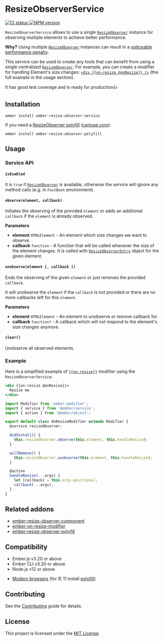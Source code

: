 # ResizeObserverService

<p>
  <a href="https://github.com/PrecisionNutrition/ember-resize-observer-service/actions?query=workflow%3ACI" target="_blank" rel="noopener noreferrer">
    <img src="https://github.com/PrecisionNutrition/ember-resize-observer-service/workflows/CI/badge.svg" alt="CI status">
  </a>

  <a href="https://www.npmjs.com/package/ember-resize-observer-service" target="_blank" rel="noopener noreferrer">
    <img src="https://img.shields.io/npm/v/ember-resize-observer-service?color=informational" alt="NPM version" />
  </a>
</p>

`ResizeObserverService` allows to use a single [`ResizeObserver`][resize-observer] instance for observing multiple elements to achieve better performance.

**Why?** Using multiple [`ResizeObserver`][resize-observer] instances can result in a [noticeable performance penalty][performance-penalty].

This service can be used to create any tools that can benefit from using a single centralized [`ResizeObserver`][resize-observer]. For example, you can create a modifier for handling Element's size changes: [`<div {{on-resize @onResize}} />`][on-resize-modifier] (the full example in the usage section).

It has good test coverage and is ready for production👍

## Installation

```
ember install ember-resize-observer-service
```

If you need a [ResizeObserver polyfill][resize-observer-polyfill] ([caniuse.com][caniuse]):

```
ember install ember-resize-observer-polyfill
```

## Usage

### Service API

#### `isEnabled`

It is `true` if [`ResizeObserver`][resize-observer] is available, otherwise the service will ignore any method calls (e.g. in `FastBoot` environment).

#### `observe(element, callback)`

Initiates the observing of the provided `element` or adds an additional `callback` if the `element` is already observed.

**Parameters**

- **element** `HTMLElement` - An element which size changes we want to observe.
- **callback** `function` - A function that will be called whenever the size of the element changes. It is called with [`ResizeObserverEntry`][resize-observer-entry] object for the given element.

#### `unobserve(element [, callback ])`

Ends the observing of the given `element` or just removes the provided `callback`.

It will unobserve the `element` if the `callback` is not provided or there are no more callbacks left for this `element`.

**Parameters**

- **element** `HTMLElement` - An element to unobserve or remove callback for.
- **callback** `function?` - A callback which will not respond to the element's size changes anymore.

#### `clear()`

Unobserve all observed elements.

### Example

Here is a simplified example of [`{{on-resize}}`][on-resize-modifier] modifier using the `ResizeObserverService`:

```hbs
<div {{on-resize @onResize}}>
  Resize me
</div>
```

```js
import Modifier from 'ember-modifier';
import { service } from '@ember/service';
import { action } from '@ember/object';

export default class OnResizeModifier extends Modifier {
  @service resizeObserver;

  didInstall() {
    this.resizeObserver.observe(this.element, this.handleResize);
  }

  willRemove() {
    this.resizeObserver.unobserve(this.element, this.handleResize);
  }

  @action
  handleResize(...args) {
    let [callback] = this.args.positional;
    callback(...args);
  }
}
```

## Related addons

- [ember-resize-observer-component][resize-observer-component]
- [ember-on-resize-modifier][on-resize-modifier]
- [ember-resize-observer-polyfill][resize-observer-polyfill]

## Compatibility

* Ember.js v3.20 or above
* Ember CLI v3.20 or above
* Node.js v12 or above
- [Modern browsers][caniuse] (for IE 11 install [polyfill][resize-observer-polyfill])

## Contributing

See the [Contributing](CONTRIBUTING.md) guide for details.

## License

This project is licensed under the [MIT License](LICENSE.md).

[resize-observer]: https://developer.mozilla.org/en-US/docs/Web/API/ResizeObserver
[resize-observer-entry]: https://developer.mozilla.org/en-US/docs/Web/API/ResizeObserverEntry
[performance-penalty]: https://groups.google.com/a/chromium.org/forum/#!msg/blink-dev/z6ienONUb5A/F5-VcUZtBAAJ
[caniuse]: https://caniuse.com/#feat=resizeobserver
[resize-observer-component]: https://github.com/PrecisionNutrition/ember-resize-kitchen-sink/tree/main/packages/ember-resize-observer-component
[on-resize-modifier]: https://github.com/PrecisionNutrition/ember-resize-kitchen-sink/tree/main/packages/ember-on-resize-modifier
[resize-observer-polyfill]: https://github.com/PrecisionNutrition/ember-resize-observer-polyfill
